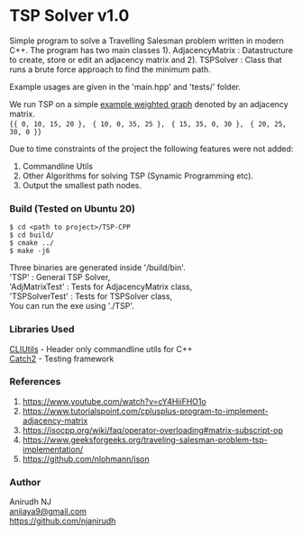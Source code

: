 
# TSP Solver v1.0 
Simple program to solve a Travelling Salesman problem written in modern C++.  The program has two main classes 1).   AdjacencyMatrix : Datastructure to create, store or edit an adjacency matrix and 2). TSPSolver : Class that runs a brute force approach to find the minimum path. 

Example usages are given in the 'main.hpp' and 'tests/' folder.

We run TSP on a simple [example weighted graph](https://www.geeksforgeeks.org/traveling-salesman-problem-tsp-implementation/) denoted by an adjacency matrix.           
`{{ 0, 10, 15, 20 },`
` { 10, 0, 35, 25 },`
` { 15, 35, 0, 30 },`
` { 20, 25, 30, 0 }}`

Due to time constraints of the project the following features were not added:     
1. Commandline Utils
2. Other Algorithms for solving TSP (Synamic Programming etc).
3. Output the smallest path nodes.

### Build (Tested on Ubuntu 20)
```
$ cd <path to project>/TSP-CPP
$ cd build/
$ cmake ../
$ make -j6
```

Three binaries are generated inside '<path to project>/build/bin'.     
'TSP' : General TSP Solver,    
'AdjMatrixTest' : Tests for AdjacencyMatrix class,    
'TSPSolverTest' : Tests for TSPSolver class,    
You can run the exe using './TSP'.

### Libraries Used
[CLIUtils](https://github.com/CLIUtils/CLI11) - Header only commandline utils for C++     
[Catch2](https://github.com/catchorg/Catch2) - Testing framework

### References
1. https://www.youtube.com/watch?v=cY4HiiFHO1o
2. https://www.tutorialspoint.com/cplusplus-program-to-implement-adjacency-matrix
3. https://isocpp.org/wiki/faq/operator-overloading#matrix-subscript-op
4. https://www.geeksforgeeks.org/traveling-salesman-problem-tsp-implementation/
5. https://github.com/nlohmann/json

### Author
Anirudh NJ     
anijaya9@gmail.com     
https://github.com/njanirudh      
